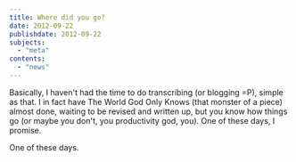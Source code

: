 ```yaml
---
title: Where did you go?
date: 2012-09-22
publishdate: 2012-09-22
subjects:
  - "meta"
contents:
  - "news"
---
```


Basically, I haven't had the time to do transcribing (or blogging =P),
simple as that.  I in fact have The World God Only Knows (that monster
of a piece) almost done, waiting to be revised and written up, but you
know how things go (or maybe you don't, you productivity god, you).  One
of these days, I promise.

One of these days.
